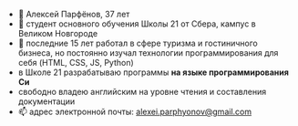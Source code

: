 - 👋 Алексей Парфёнов, 37 лет
- 🏦 студент основного обучения Школы 21 от Сбера, кампус в Великом Новгороде
- 👀 последние 15 лет работал в сфере туризма и гостиничного бизнеса, но постоянно изучал технологии программирования для себя (HTML, CSS, JS, Python)
- в Школе 21 разрабатываю программы **на языке программирования Си**
- свободно владею английским на уровне чтения и составления документации
- 📫 адрес электронной почты: alexei.parphyonov@gmail.com

<!---
parphyonov/parphyonov is a ✨ special ✨ repository because its `README.md` (this file) appears on your GitHub profile.
You can click the Preview link to take a look at your changes.
--->
